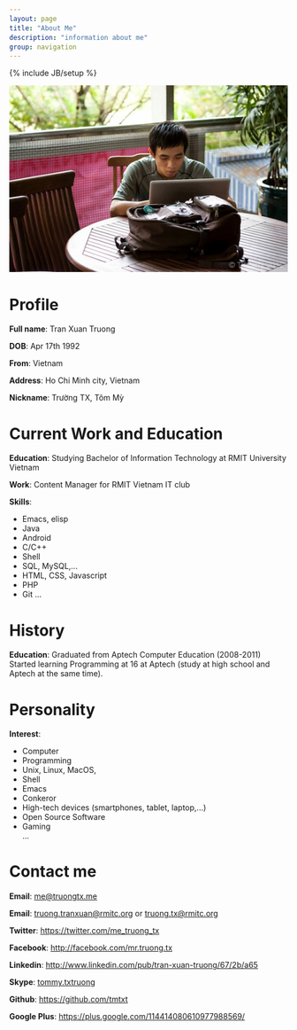 ```yaml
---
layout: page
title: "About Me"
description: "information about me"
group: navigation
---
```

{% include JB/setup %}

[avatar]: /files/index/ava.JPG

![My avatar][avatar]

# Profile

**Full name**: Tran Xuan Truong  

**DOB**: Apr 17th 1992  

**From**: Vietnam  

**Address**: Ho Chi Minh city, Vietnam  

**Nickname**: Trường TX, Tôm Mỳ

# Current Work and Education

**Education**: Studying Bachelor of Information Technology at RMIT University
Vietnam

**Work**: Content Manager for RMIT Vietnam IT club

**Skills**:
* Emacs, elisp
* Java
* Android
* C/C++
* Shell
* SQL, MySQL,...
* HTML, CSS, Javascript
* PHP  
* Git
...

# History

**Education**: Graduated from Aptech Computer Education (2008-2011)  
Started learning Programming at 16 at Aptech (study at high school and Aptech at
the same time).

# Personality

**Interest**:
* Computer
* Programming
* Unix, Linux, MacOS,
* Shell
* Emacs
* Conkeror
* High-tech devices (smartphones, tablet, laptop,...)
* Open Source Software
* Gaming  
...

# Contact me

**Email**: [me@truongtx.me](mailto:me@truongtx.me)

**Email**: [truong.tranxuan@rmitc.org](mailto:truong.tranxuan@rmitc.org) or [truong.tx@rmitc.org](mailto:truong.tx@rmitc.org)

**Twitter**: <https://twitter.com/me_truong_tx>

**Facebook**: <http://facebook.com/mr.truong.tx>

**Linkedin**: <http://www.linkedin.com/pub/tran-xuan-truong/67/2b/a65>

**Skype**: [tommy.txtruong](skype:tommy.txtruong?chat)

**Github**: <https://github.com/tmtxt>

**Google Plus**: <https://plus.google.com/114414080610977988569/>
